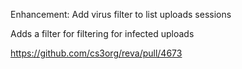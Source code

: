 Enhancement: Add virus filter to list uploads sessions

Adds a filter for filtering for infected uploads

https://github.com/cs3org/reva/pull/4673
